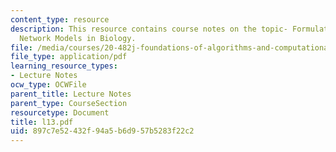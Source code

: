 ```yaml
---
content_type: resource
description: This resource contains course notes on the topic- Formulating and Simulating
  Network Models in Biology.
file: /media/courses/20-482j-foundations-of-algorithms-and-computational-techniques-in-systems-biology-spring-2006/897c7e52432f94a5b6d957b5283f22c2_l13.pdf
file_type: application/pdf
learning_resource_types:
- Lecture Notes
ocw_type: OCWFile
parent_title: Lecture Notes
parent_type: CourseSection
resourcetype: Document
title: l13.pdf
uid: 897c7e52-432f-94a5-b6d9-57b5283f22c2
---
```

